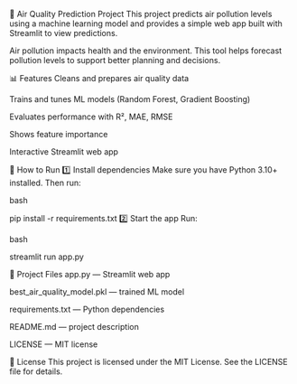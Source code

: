 🌱 Air Quality Prediction Project
This project predicts air pollution levels using a machine learning model and provides a simple web app built with Streamlit to view predictions.

Air pollution impacts health and the environment. This tool helps forecast pollution levels to support better planning and decisions.

📊 Features
Cleans and prepares air quality data

Trains and tunes ML models (Random Forest, Gradient Boosting)

Evaluates performance with R², MAE, RMSE

Shows feature importance

Interactive Streamlit web app

🚀 How to Run
1️⃣ Install dependencies
Make sure you have Python 3.10+ installed. Then run:

bash

pip install -r requirements.txt
2️⃣ Start the app
Run:

bash

streamlit run app.py


📂 Project Files
app.py — Streamlit web app

best_air_quality_model.pkl — trained ML model

requirements.txt — Python dependencies

README.md — project description

LICENSE — MIT license

📜 License
This project is licensed under the MIT License. See the LICENSE file for details.

